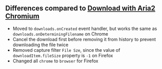 ## Differences compared to [Download with Aria2 Chromium](https://github.com/jc3213/download_with_aria2-chromium)

- Moved to `downloads.onCreated` event handler, but works the same as `downloads.onDeterminingFilename` on Chrome
- Cancel the download first before removing it from history to prevent downloading the file twice
- Removed capture filter `File Sze`, since the value of `downloadItem.fileSize` property is `-1` on Firefox
- Changed all `chrome` to `browser` for Firefox
